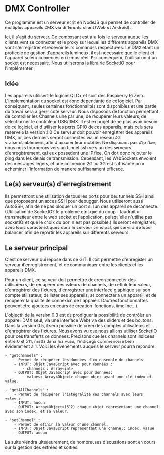 # DMX Controller

Ce programme est un serveur ecrit en NodeJS qui permet de controller de multiples appareils DMX via différents client (Web et Android).

Ici, il s'agit du serveur. Ce composant est a la fois le serveur auquel les clients vont se connecter et le proxy sur lequel les différents appareils DMX vont s'enregistrer et recevoir leurs comandes respectuves.
Le DMX etant un proticole de gestion d'appareils lumineux, il est necessaire que le client et l'appareil soient connectes en temps réel. Par conséquent, l'utilisation d'un socket est necessaire. Nous utiliserons la librairie SocketIO pour l'implémenter.

## Idée

Les appareils utilisent le logiciel QLC+ et sont des Raspberry Pi Zero.
L'implementation du socket est donc dependante de ce logiciel. Par conséquent, seules certaines fonctionnalités sont disponibles et une partie du travail sera a gerer côté serveur.
Nous disposons de fonction permettant de controller les Channels une par une, de récupérer leurs valeurs, de selectionner le controleur USB/DMX. Il est en projet de ne plus avoir besoin de ce logiciel, et d'utiliser les ports GPIO de ces appareils, mais cela sera reserve a la version 2.0
Ce serveur doit pouvoir enregistrer des appareils DMX, or, ces derniers seront connectes via un reseau 4G vraisemblablement, afin d'assurer leur mobilite. Ne disposant pas d'ip fixe, nous nous tournerons vers un tunnel ssh vers un des serveurs d'enregistrement, qui eux possedent une IP fixe. On doit donc rejouter le ping dans les delais de transmission. 
Cependant, les WebSockets envoient des messages legers, et une connexion 2G ou 3G est suffisante pour acheminer l'information de maniere suffisamment efficace.

## Le(s) serveur(s) d'enregistrement

Ils permettront une utilisation de tous les ports pour des tunnels SSH ainsi que proposeont un acces SSH pour debugger.
Nous utiliseront aussi AutoSSH, afin de ne pas bloquer un port si l'un des appareil se deconnecte.
(Utilisation de SocketIO? le problème etnt que du coup il faudrait un transmetteur entre le web socket et l'application, puisqu'elle n'utilise pas socketIO, et que le choix du port n'est pas possible.)
Ils seront enregistres, avec leurs caracteristiques dans le serveur principal, qui servira de load-balancer, afin de repartir les appareils sur differents serveurs.


## Le serveur principal

C'est ce serveur qui repose dans ce GIT. Il doit permettre d'enregister un serveur d'enregistrement, et de communiquer entre les clients et les appareils DMX.

Pour un client, ce serveur doit permettre de creer/connecter des utilisateurs, de recuperer des valeurs de channels, de definir leur valeur, d'enregistrer des fixtures, d'enregistrer une interface graphique sur son compte utilisateur,  de lister ses appareils, se connecter a un appareil, et de recuperer la qualite de connexion de l'appareil.
Dautres fonctionnalites peuvent etre ajoutees en cours de creation (fonctions, timeline...).

L'objectif de la version 0.3 est de prodiguer la possibilité de contrôler un appareil DMX seul, via une interface Web) via des sliders et des boutons. Dans la version 0.5, il sera possible de creer des comptes utilisateurs et d'enregistrer des fixtures.
Nous avons vu que nous allions utiliser SocketIO pour ces transferts de donnees.
Precisons que les channels sont indicees entre 0 et 511, ma8s dans les vues, l'indiçage commencera bien évidemment à 1.
Voici les évenements auquels le serveur pourra repondre:

	- "getChannels" :
		- Permet de récupérer les données d'un ensemble de channels
		- INPUT: Objet JavaScript avec pour données :
  			- channels : Array<int>
		- OUTPUT: Objet JavaScript avec pour donnees: 
  			- values: Array<Object> chaque objet ayant une clé index et value.
  
  	- "getAllChannels" :
		- Permet de récupérer l'intégralité des channels avec leurs valeurs
		- INPUT: aucun
		- OUTPUT: Array<Object>(512) chaque objet representant une channel avec son index, et sa valeur.

  	- "setChannel" :
		- Permet de efinir la valeur d'une channel.
		- INPUT: Objet JavaScript representant une channel: index, value
		- OUTPUT: aucun

La suite viendra ultérieurement, de nombreuses discussions sont en cours sur la gestion des entrées et sorties.

